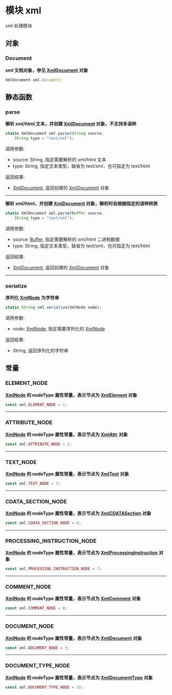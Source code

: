# 模块 xml
xml 处理模块

## 对象
        
### Document
**xml 文档对象，参见 [XmlDocument](../../object/ifs/XmlDocument.md) 对象**

```JavaScript
XmlDocument xml.Document;
```

## 静态函数
        
### parse
**解析 xml/html 文本，并创建 [XmlDocument](../../object/ifs/XmlDocument.md) 对象，不支持多语种**

```JavaScript
static XmlDocument xml.parse(String source,
    String type = "text/xml");
```

调用参数:
* source: String, 指定需要解析的 xml/html 文本
* type: String, 指定文本类型，缺省为 text/xml，也可指定为 text/html

返回结果:
* [XmlDocument](../../object/ifs/XmlDocument.md), 返回创建的 [XmlDocument](../../object/ifs/XmlDocument.md) 对象

--------------------------
**解析 xml/html，并创建 [XmlDocument](../../object/ifs/XmlDocument.md) 对象，解析时会根据指定的语种转换**

```JavaScript
static XmlDocument xml.parse(Buffer source,
    String type = "text/xml");
```

调用参数:
* source: [Buffer](../../object/ifs/Buffer.md), 指定需要解析的 xml/html 二进制数据
* type: String, 指定文本类型，缺省为 text/xml，也可指定为 text/html

返回结果:
* [XmlDocument](../../object/ifs/XmlDocument.md), 返回创建的 [XmlDocument](../../object/ifs/XmlDocument.md) 对象

--------------------------
### serialize
**序列化 [XmlNode](../../object/ifs/XmlNode.md) 为字符串**

```JavaScript
static String xml.serialize(XmlNode node);
```

调用参数:
* node: [XmlNode](../../object/ifs/XmlNode.md), 指定需要序列化的 [XmlNode](../../object/ifs/XmlNode.md)

返回结果:
* String, 返回序列化的字符串

## 常量
        
### ELEMENT_NODE
**[XmlNode](../../object/ifs/XmlNode.md) 的 nodeType 属性常量，表示节点为 [XmlElement](../../object/ifs/XmlElement.md) 对象**

```JavaScript
const xml.ELEMENT_NODE = 1;
```

--------------------------
### ATTRIBUTE_NODE
**[XmlNode](../../object/ifs/XmlNode.md) 的 nodeType 属性常量，表示节点为 [XmlAttr](../../object/ifs/XmlAttr.md) 对象**

```JavaScript
const xml.ATTRIBUTE_NODE = 2;
```

--------------------------
### TEXT_NODE
**[XmlNode](../../object/ifs/XmlNode.md) 的 nodeType 属性常量，表示节点为 [XmlText](../../object/ifs/XmlText.md) 对象**

```JavaScript
const xml.TEXT_NODE = 3;
```

--------------------------
### CDATA_SECTION_NODE
**[XmlNode](../../object/ifs/XmlNode.md) 的 nodeType 属性常量，表示节点为 [XmlCDATASection](../../object/ifs/XmlCDATASection.md) 对象**

```JavaScript
const xml.CDATA_SECTION_NODE = 4;
```

--------------------------
### PROCESSING_INSTRUCTION_NODE
**[XmlNode](../../object/ifs/XmlNode.md) 的 nodeType 属性常量，表示节点为 [XmlProcessingInstruction](../../object/ifs/XmlProcessingInstruction.md) 对象**

```JavaScript
const xml.PROCESSING_INSTRUCTION_NODE = 7;
```

--------------------------
### COMMENT_NODE
**[XmlNode](../../object/ifs/XmlNode.md) 的 nodeType 属性常量，表示节点为 [XmlComment](../../object/ifs/XmlComment.md) 对象**

```JavaScript
const xml.COMMENT_NODE = 8;
```

--------------------------
### DOCUMENT_NODE
**[XmlNode](../../object/ifs/XmlNode.md) 的 nodeType 属性常量，表示节点为 [XmlDocument](../../object/ifs/XmlDocument.md) 对象**

```JavaScript
const xml.DOCUMENT_NODE = 9;
```

--------------------------
### DOCUMENT_TYPE_NODE
**[XmlNode](../../object/ifs/XmlNode.md) 的 nodeType 属性常量，表示节点为 [XmlDocumentType](../../object/ifs/XmlDocumentType.md) 对象**

```JavaScript
const xml.DOCUMENT_TYPE_NODE = 10;
```

